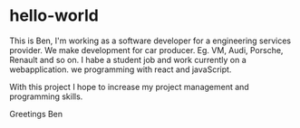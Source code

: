 # hello-world

This is Ben,
I'm working as a software developer for a engineering services provider.
We make development for car producer. Eg. VM, Audi, Porsche, Renault and so on.
I habe a student job and work currently on a webapplication. we programming with react and javaScript.

With this project I hope to increase my project management and programming skills.

Greetings
Ben
